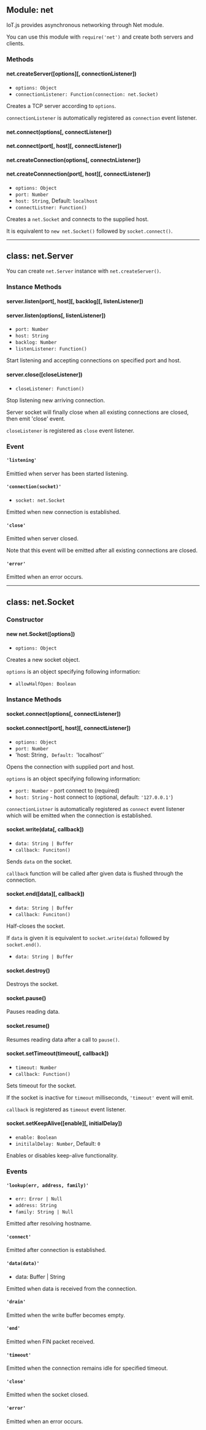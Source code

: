 ## Module: net

IoT.js provides asynchronous networking through Net module.

You can use this module with `require('net')` and create both servers and clients.

### Methods

#### net.createServer([options][, connectionListener])
* `options: Object`
* `connectionListener: Function(connection: net.Socket)`

Creates a TCP server according to `options`.

`connectionListener` is automatically registered as `connection` event listener.


#### net.connect(options[, connectListener])
#### net.connect(port[, host][, connectListener])
#### net.createConnection(options[, connectnListener])
#### net.createConnnection(port[, host][, connectListener])
* `options: Object`
* `port: Number`
* `host: String`, Default: `localhost`
* `connectListner: Function()`

Creates a `net.Socket` and connects to the supplied host.

It is equivalent to `new net.Socket()` followed by `socket.connect()`.

***

## class: net.Server

You can create `net.Server` instance with `net.createServer()`.

### Instance Methods

#### server.listen(port[, host][, backlog][, listenListener])
#### server.listen(options[, listenListener])

* `port: Number`
* `host: String`
* `backlog: Number`
* `listenListener: Function()`

Start listening and accepting connections on specified port and host.


#### server.close([closeListener])

* `closeListener: Function()`

Stop listening new arriving connection.

Server socket will finally close when all existing connections are closed, then emit 'close' event.

`closeListener` is registered as `close` event listener.

### Event

#### `'listening'`
Emittied when server has been started listening.

#### `'connection(socket)'`
* `socket: net.Socket`

Emitted when new connection is established.

#### `'close'`
Emitted when server closed.

Note that this event will be emitted after all existing connections are closed.

#### `'error'`
Emitted when an error occurs.

***

## class: net.Socket

### Constructor

#### new net.Socket([options])

* `options: Object`

Creates a new socket object.

`options` is an object specifying following information:

* `allowHalfOpen: Boolean`

### Instance Methods

#### socket.connect(options[, connectListener])
#### socket.connect(port[, host][, connectListener])
* `options: Object`
* `port: Number`
* 'host: String`, Default: `'localhost'`

Opens the connection with supplied port and host.

`options` is an object specifying following information:
* `port: Number` - port connect to (required)
* `host: String` - host connect to (optional, default: `'127.0.0.1'`)

`connectionListner` is automatically registered as `connect` event listener which will be emitted when the connection is established.

#### socket.write(data[, callback])

* `data: String | Buffer`
* `callback: Funciton()`

Sends `data` on the socket.

`callback` function will be called after given data is flushed through the connection.

#### socket.end([data][, callback])

* `data: String | Buffer`
* `callback: Funciton()`

Half-closes the socket.

If `data` is given it is equivalent to `socket.write(data)` followed by `socket.end()`.

* `data: String | Buffer`

#### socket.destroy()

Destroys the socket.

#### socket.pause()

Pauses reading data.

#### socket.resume()

Resumes reading data after a call to `pause()`.

#### socket.setTimeout(timeout[, callback])

* `timeout: Number`
* `callback: Function()`

Sets timeout for the socket.

If the socket is inactive for `timeout` milliseconds, `'timeout'` event will emit.

`callback` is registered as `timeout` event listener.

#### socket.setKeepAlive([enable][, initialDelay])

* `enable: Boolean`
* `initilalDelay: Number`, Default: `0`

Enables or disables keep-alive functionality.

### Events

#### `'lookup(err, address, family)'`
* `err: Error | Null`
* `address: String`
* `family: String | Null`

Emitted after resolving hostname.

#### `'connect'`

Emitted after connection is established.

#### `'data(data)'`
* data: Buffer | String

Emitted when data is received from the connection.

#### `'drain'`

Emitted when the write buffer becomes empty.

#### `'end'`

Emitted when FIN packet received.

#### `'timeout'`

Emitted when the connection remains idle for specified timeout.

#### `'close'`

Emitted when the socket closed.

#### `'error'`

Emitted when an error occurs.


